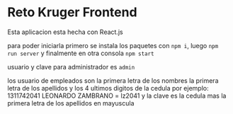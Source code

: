 # Reto Kruger Frontend

Esta aplicacion esta hecha con React.js

para poder iniciarla primero se instala los paquetes con `npm i`, luego `npm run server` y finalmente en otra consola `npm start`

usuario y clave para administrador es `admin`

los usuario de empleados son la primera letra de los nombres la primera letra de los apellidos y los 4 ultimos digitos de la cedula por ejemplo: 1311742041 LEONARDO ZAMBRANO = lz2041 y la clave es la cedula mas la primera letra de los apellidos en mayuscula
